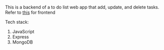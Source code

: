 This is a backend of a to do list web app that add, update, and delete tasks.
Refer to <a href="https://github.com/nicholas1022/cantek-todo-frontend" target="_blank">this</a> for frontend

Tech stack:
1) JavaScript
2) Express
3) MongoDB
